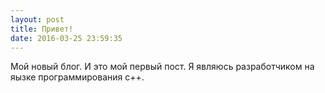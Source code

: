 ```yaml
---
layout: post
title: Привет!
date: 2016-03-25 23:59:35
---
```


Мой новый блог. И это мой первый пост. Я являюсь разработчиком на яызке программирования c++.
